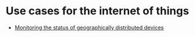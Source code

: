 # Use cases for the internet of things

* [Monitoring the status of geographically distributed devices](datalens.md)
